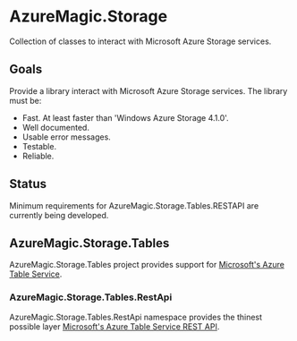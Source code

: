 # AzureMagic.Storage

Collection of classes to interact with Microsoft Azure Storage services.

## Goals

Provide a library interact with Microsoft Azure Storage services. The library must be:

- Fast. At least faster than 'Windows Azure Storage 4.1.0'.
- Well documented.
- Usable error messages.
- Testable.
- Reliable.

## Status

Minimum requirements for AzureMagic.Storage.Tables.RESTAPI are currently being developed.
 
## AzureMagic.Storage.Tables

AzureMagic.Storage.Tables project provides support for [Microsoft's Azure Table Service](http://msdn.microsoft.com/en-us/library/azure/dd179423.aspx).

### AzureMagic.Storage.Tables.RestApi

AzureMagic.Storage.Tables.RestApi namespace provides the thinest possible layer [Microsoft's Azure Table Service REST API](http://msdn.microsoft.com/en-us/library/azure/dd179423.aspx).  


